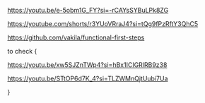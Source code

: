 



https://youtu.be/e-5obm1G_FY?si=-rCAYsSYBuLPk8ZG


https://youtube.com/shorts/r3YUoVRraJ4?si=tQg9fPzRftY3QhC5


https://github.com/vakila/functional-first-steps


to check {

https://youtu.be/xw5SJZnTWp4?si=hBx1ICIGRlRB9z38

https://youtu.be/STtOP6d7K_4?si=TLZWMnQjtUubi7Ua


}










